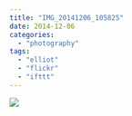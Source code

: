 ```yaml
---
title: "IMG_20141206_105825"
date: 2014-12-06
categories: 
  - "photography"
tags: 
  - "elliot"
  - "flickr"
  - "ifttt"
---
```


![](https://farm9.staticflickr.com/8681/15935194816_a7cf9ca423_b.jpg)
